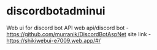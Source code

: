 # discordbotadminui

Web ui for discord bot API
web api/discord bot - https://github.com/murranik/DiscordBotAspNet
site link - https://shikiwebui-e7009.web.app/#/
